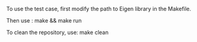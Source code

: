 To use the test case, first modify the path to Eigen library in the Makefile. 

Then use :
make && make run

To clean the repository, use:
make clean